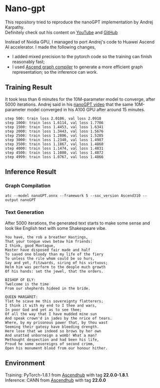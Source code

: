 # Nano-gpt
This repository tried to reproduce the nanoGPT implementation by Andrej Karpathy.  
Definitely check out his content on [YouTube](https://www.youtube.com/watch?v=kCc8FmEb1nY&t=6039s) and [GitHub](https://github.com/karpathy/nanoGPT)  

Instead of Nvidia GPU, I managed to port Andrej's code to Huawei Ascend AI accelerator.
I made the following changes,
* I added mixed precision to the pytorch code so the training can finish reasonably fast;
* I used [Ascend graph compiler](https://www.hiascend.com/document/detail/en/canncommercial/600/inferapplicationdev/atctool/atlasatc_16_0007.html) to generate a more efficient graph representation; so the inference can work.

## Training Result
It took less than 6 minutes for the 10M-parameter model to converge, after 5000 iterations.
Andrej said in his [nanoGPT video](https://www.youtube.com/watch?v=kCc8FmEb1nY&t=6039s)
that the same 10M-parameter model converged in his A100 GPU after around 15 minutes.
```
step 500: train loss 2.0106, val loss 2.0910
step 1000: train loss 1.6114, val loss 1.7706
step 1500: train loss 1.4453, val loss 1.6341
step 2000: train loss 1.3443, val loss 1.5676
step 2500: train loss 1.2806, val loss 1.5285
step 3000: train loss 1.2340, val loss 1.4987
step 3500: train loss 1.1867, val loss 1.4860
step 4000: train loss 1.1474, val loss 1.4831
step 4500: train loss 1.1080, val loss 1.4872
step 4999: train loss 1.0767, val loss 1.4866
```

## Inference Result
### Graph Compilation
```
atc --model nanoGPT.onnx --framework 5 --soc_version Ascend310 --output nanoGPT
```
### Text Generation
After 5000 iterations, the generated text starts to make some sense and look like English text with some Shakespeare vibe.
```
You have, the rob a breather Hastings,
That your tongue vows betow him friends:
I think, good Montague,
Master have disposed fair made and half
To saved one bloody than my life of the fiery
To unless the rile whom could be so hurs,
Say and yet, Fitzwards, siring of his virtuous;
Helm him was perform to the deople much growth
Of his hands: set the jewel, that the orders.

BISHOP OF ELY:
Twelcome is the time
From our shepherds hideed in the bride.

QUEEN MARGARET:
Tlet he scave me this sovereignty flatterers;
I think it with my end to I thee and wars,
In poor God and yet as to see thee;
Of all the way that I have mudded mine sun
And speak crown'd in jades by the nrice of tears.
Where, by my prisonous pawer that, by thou wast
Seeming their gatesy have bleeding drength.
Here lose that we indeed so brows by her own
And unatted unborneign a womb! What a man?
Methought despection and had been his life,
Proud he some severeigns of second crimm,
Open his monument blood from our honour hither.
```
## Environment
Training: PyTorch-1.8.1 from [Ascendhub](https://ascendhub.huawei.com/#/detail/pytorch-modelzoo) with tag **22.0.0-1.8.1**.  
Inference: CANN from [Ascendhub](https://ascendhub.huawei.com/#/detail/infer-modelzoo) with tag **22.0.0**
